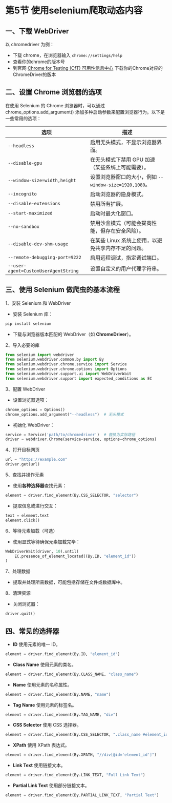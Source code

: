 # 第5节 使用selenium爬取动态内容

## 一、下载 WebDriver

以 chromedriver 为例：
- 下载 chrome，在浏览器输入 `chrome://settings/help`
- 查看你的chrome的版本号
- 到官网 [Chrome for Testing (CfT) 可用性信息中心](https://googlechromelabs.github.io/chrome-for-testing/) 下载你的Chrome对应的ChromeDriver的版本

## 二、设置 Chrome 浏览器的选项
在使用 Selenium 的 Chrome 浏览器时，可以通过 chrome_options.add_argument() 添加多种启动参数来配置浏览器行为。以下是一些常用的选项：

| 选项                                 | 描述                                                   |
| ------------------------------------ | ------------------------------------------------------ |
| `--headless`                         | 启用无头模式，不显示浏览器界面。                       |
| `--disable-gpu`                      | 在无头模式下禁用 GPU 加速（某些系统上可能需要）。      |
| `--window-size=width,height`         | 设置浏览器窗口的大小，例如 `--window-size=1920,1080`。 |
| `--incognito`                        | 启动浏览器的隐身模式。                                 |
| `--disable-extensions`               | 禁用所有扩展。                                         |
| `--start-maximized`                  | 启动时最大化窗口。                                     |
| `--no-sandbox`                       | 禁用沙盒模式（可能会提高性能，但存在安全风险）。       |
| `--disable-dev-shm-usage`            | 在某些 Linux 系统上使用，以避免共享内存不足的问题。    |
| `--remote-debugging-port=9222`       | 启用远程调试，指定调试端口。                           |
| `--user-agent=CustomUserAgentString` | 设置自定义的用户代理字符串。                           |

## 三、使用 Selenium 做爬虫的基本流程
1、安装 Selenium 和 WebDriver
- 安装 Selenium 库：
```python
pip install selenium
```
- 下载与浏览器版本匹配的 WebDriver（如 **ChromeDriver**）。

2、导入必要的库

```python
from selenium import webdriver
from selenium.webdriver.common.by import By
from selenium.webdriver.chrome.service import Service
from selenium.webdriver.chrome.options import Options
from selenium.webdriver.support.ui import WebDriverWait
from selenium.webdriver.support import expected_conditions as EC
```

3、配置 WebDriver
- 设置浏览器选项：
```python
chrome_options = Options()
chrome_options.add_argument("--headless")  # 无头模式
```

- 初始化 WebDriver：
```python
service = Service('path/to/chromedriver')  # 替换为实际路径
driver = webdriver.Chrome(service=service, options=chrome_options)
```

4、打开目标网页
```python
url = "https://example.com"
driver.get(url)
```

5、查找并操作元素
- 使用**各种选择器**查找元素：
```python
element = driver.find_element(By.CSS_SELECTOR, "selector")
```

- 提取信息或进行交互：
```python
text = element.text
element.click()
```

6、等待元素加载（可选）
- 使用显式等待确保元素加载完毕：
```python
WebDriverWait(driver, 10).until(
    EC.presence_of_element_located((By.ID, "element_id"))
)
```

7、处理数据
- 提取并处理所需数据，可能包括存储在文件或数据库中。

8、清理资源
- 关闭浏览器：
```python
driver.quit()
```

## 四、常见的选择器
- **ID** 使用元素的唯一 ID。
```python
element = driver.find_element(By.ID, "element_id")
```
- **Class Name** 使用元素的类名。
```python
element = driver.find_element(By.CLASS_NAME, "class_name")
```
- **Name** 使用元素的名称属性。
```python
element = driver.find_element(By.NAME, "name")
```
- **Tag Name** 使用元素的标签名。
```python
element = driver.find_element(By.TAG_NAME, "div")
```
- **CSS Selector** 使用 CSS 选择器。
```python
element = driver.find_element(By.CSS_SELECTOR, ".class_name #element_id")
```
- **XPath** 使用 XPath 表达式。
```python
element = driver.find_element(By.XPATH, "//div[@id='element_id']")
```
- **Link Text** 使用链接文本。
```python
element = driver.find_element(By.LINK_TEXT, "Full Link Text")
```
- **Partial Link Text** 使用部分链接文本。
```python
element = driver.find_element(By.PARTIAL_LINK_TEXT, "Partial Text")
```